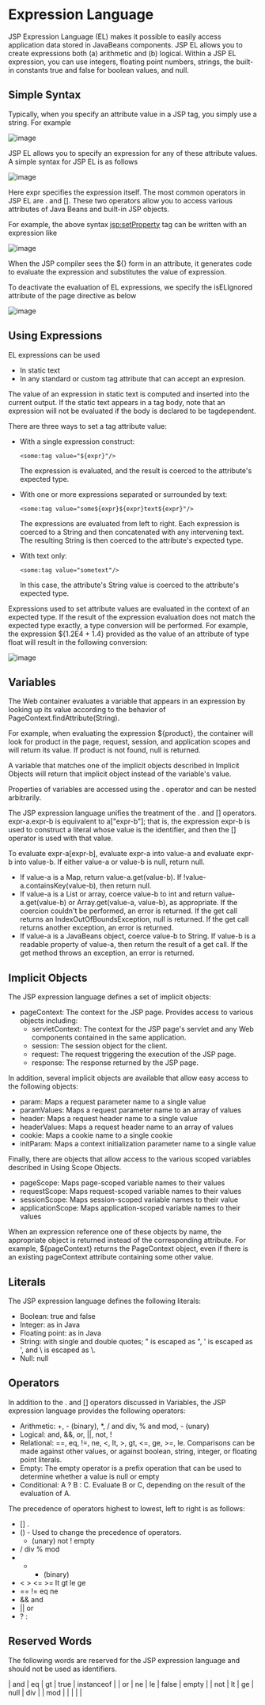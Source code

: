 # Expression Language

JSP Expression Language (EL) makes it possible to easily access application data stored in JavaBeans components. JSP EL allows you to create expressions both (a) arithmetic and (b) logical. Within a JSP EL expression, you can use integers, floating point numbers, strings, the built-in constants true and false for boolean values, and null.

## Simple Syntax

Typically, when you specify an attribute value in a JSP tag, you simply use a string. For example

![image](https://github.com/user-attachments/assets/ac0b593f-ef16-470f-86f4-4e62d985e611)

JSP EL allows you to specify an expression for any of these attribute values. A simple syntax for JSP EL is as follows

![image](https://github.com/user-attachments/assets/bad33bf1-41c2-4313-b205-481111e183b8)

Here expr specifies the expression itself. The most common operators in JSP EL are . and []. These two operators allow you to access various attributes of Java Beans and built-in JSP objects.

For example, the above syntax <jsp:setProperty> tag can be written with an expression like

![image](https://github.com/user-attachments/assets/7cde5bae-e688-496a-8515-1855d213eea8)

When the JSP compiler sees the ${} form in an attribute, it generates code to evaluate the expression and substitutes the value of expression.

To deactivate the evaluation of EL expressions, we specify the isELIgnored attribute of the page directive as below

![image](https://github.com/user-attachments/assets/a99067bb-849f-4ef6-8ef6-b8c9ba7e161d)

## Using Expressions

EL expressions can be used

- In static text
- In any standard or custom tag attribute that can accept an expresion.

The value of an expression in static text is computed and inserted into the current output. If the static text appears in a tag body, note that an expression will not be evaluated if the body is declared to be tagdependent.

There are three ways to set a tag attribute value:

- With a single expression construct:

  ```
  <some:tag value="${expr}"/>
  ```

  The expression is evaluated, and the result is coerced to the attribute's expected type.
  
- With one or more expressions separated or surrounded by text:

  ```
  <some:tag value="some${expr}${expr}text${expr}"/>
  ```

  The expressions are evaluated from left to right. Each expression is coerced to a String and then concatenated with any intervening text. The resulting String is then coerced to the attribute's expected type.

- With text only:

  ```
  <some:tag value="sometext"/>
  ```

  In this case, the attribute's String value is coerced to the attribute's expected type.

Expressions used to set attribute values are evaluated in the context of an expected type. If the result of the expression evaluation does not match the expected type exactly, a type conversion will be performed. For example, the expression ${1.2E4 + 1.4} provided as the value of an attribute of type float will result in the following conversion:

![image](https://github.com/user-attachments/assets/b96920a6-193d-4bf2-b6fe-c69a601057de)

## Variables

The Web container evaluates a variable that appears in an expression by looking up its value according to the behavior of PageContext.findAttribute(String). 

For example, when evaluating the expression ${product}, the container will look for product in the page, request, session, and application scopes and will return its value. If product is not found, null is returned. 

A variable that matches one of the implicit objects described in Implicit Objects will return that implicit object instead of the variable's value.

Properties of variables are accessed using the . operator and can be nested arbitrarily.

The JSP expression language unifies the treatment of the . and [] operators. expr-a.expr-b is equivalent to a["expr-b"]; that is, the expression expr-b is used to construct a literal whose value is the identifier, and then the [] operator is used with that value.

To evaluate expr-a[expr-b], evaluate expr-a into value-a and evaluate expr-b into value-b. If either value-a or value-b is null, return null.

- If value-a is a Map, return value-a.get(value-b). If !value-a.containsKey(value-b), then return null.
- If value-a is a List or array, coerce value-b to int and return value-a.get(value-b) or Array.get(value-a, value-b), as appropriate. If the coercion couldn't be performed, an error is returned. If the get call returns an IndexOutOfBoundsException, null is returned. If the get call returns another exception, an error is returned.
- If value-a is a JavaBeans object, coerce value-b to String. If value-b is a readable property of value-a, then return the result of a get call. If the get method throws an exception, an error is returned.

## Implicit Objects

The JSP expression language defines a set of implicit objects:

- pageContext: The context for the JSP page. Provides access to various objects including:
  - servletContext: The context for the JSP page's servlet and any Web components contained in the same application.
  - session: The session object for the client.
  - request: The request triggering the execution of the JSP page.
  - response: The response returned by the JSP page.

In addition, several implicit objects are available that allow easy access to the following objects:

- param: Maps a request parameter name to a single value
- paramValues: Maps a request parameter name to an array of values
- header: Maps a request header name to a single value
- headerValues: Maps a request header name to an array of values
- cookie: Maps a cookie name to a single cookie
- initParam: Maps a context initialization parameter name to a single value

Finally, there are objects that allow access to the various scoped variables described in Using Scope Objects.

- pageScope: Maps page-scoped variable names to their values
- requestScope: Maps request-scoped variable names to their values
- sessionScope: Maps session-scoped variable names to their value
- applicationScope: Maps application-scoped variable names to their values

When an expression reference one of these objects by name, the appropriate object is returned instead of the corresponding attribute. For example, ${pageContext} returns the PageContext object, even if there is an existing pageContext attribute containing some other value.

## Literals

The JSP expression language defines the following literals:

- Boolean: true and false
- Integer: as in Java
- Floating point: as in Java
- String: with single and double quotes; " is escaped as \", ' is escaped as \', and \ is escaped as \\.
- Null: null

## Operators

In addition to the . and [] operators discussed in Variables, the JSP expression language provides the following operators:

- Arithmetic: +, - (binary), *, / and div, % and mod, - (unary)
- Logical: and, &&, or, ||, not, !
- Relational: ==, eq, !=, ne, <, lt, >, gt, <=, ge, >=, le. Comparisons can be made against other values, or against boolean, string, integer, or floating point literals.
- Empty: The empty operator is a prefix operation that can be used to determine whether a value is null or empty
- Conditional: A ? B : C. Evaluate B or C, depending on the result of the evaluation of A.

The precedence of operators highest to lowest, left to right is as follows:

- [] .
- () - Used to change the precedence of operators.
  - (unary) not ! empty
- / div % mod
- + - (binary)
- < > <= >= lt gt le ge
- == != eq ne
- && and
- || or
- ? :

## Reserved Words

The following words are reserved for the JSP expression language and should not be used as identifiers.

| and | eq | gt | true | instanceof |
| or | ne | le | false | empty |
| not | lt | ge | null | div |
| mod | | | | |




